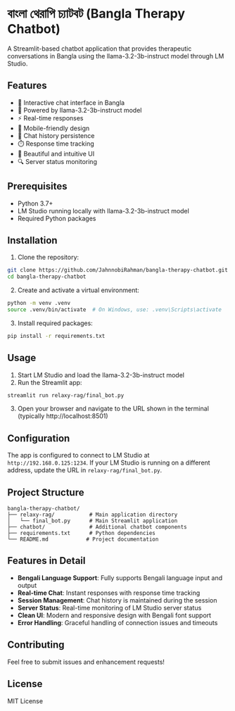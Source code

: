 # বাংলা থেরাপি চ্যাটবট (Bangla Therapy Chatbot)

A Streamlit-based chatbot application that provides therapeutic conversations in Bangla using the llama-3.2-3b-instruct model through LM Studio.

## Features

- 💬 Interactive chat interface in Bangla
- 🧠 Powered by llama-3.2-3b-instruct model
- ⚡ Real-time responses
- 📱 Mobile-friendly design
- 🔄 Chat history persistence
- ⏱️ Response time tracking
- 🎨 Beautiful and intuitive UI
- 🔍 Server status monitoring

## Prerequisites

- Python 3.7+
- LM Studio running locally with llama-3.2-3b-instruct model
- Required Python packages

## Installation

1. Clone the repository:
```bash
git clone https://github.com/JahnnobiRahman/bangla-therapy-chatbot.git
cd bangla-therapy-chatbot
```

2. Create and activate a virtual environment:
```bash
python -m venv .venv
source .venv/bin/activate  # On Windows, use: .venv\Scripts\activate
```

3. Install required packages:
```bash
pip install -r requirements.txt
```

## Usage

1. Start LM Studio and load the llama-3.2-3b-instruct model
2. Run the Streamlit app:
```bash
streamlit run relaxy-rag/final_bot.py
```

3. Open your browser and navigate to the URL shown in the terminal (typically http://localhost:8501)

## Configuration

The app is configured to connect to LM Studio at `http://192.168.0.125:1234`. If your LM Studio is running on a different address, update the URL in `relaxy-rag/final_bot.py`.

## Project Structure

```
bangla-therapy-chatbot/
├── relaxy-rag/           # Main application directory
│   └── final_bot.py      # Main Streamlit application
├── chatbot/              # Additional chatbot components
├── requirements.txt      # Python dependencies
└── README.md            # Project documentation
```

## Features in Detail

- **Bengali Language Support**: Fully supports Bengali language input and output
- **Real-time Chat**: Instant responses with response time tracking
- **Session Management**: Chat history is maintained during the session
- **Server Status**: Real-time monitoring of LM Studio server status
- **Clean UI**: Modern and responsive design with Bengali font support
- **Error Handling**: Graceful handling of connection issues and timeouts

## Contributing

Feel free to submit issues and enhancement requests!

## License

MIT License 
